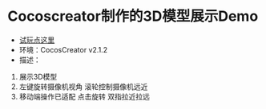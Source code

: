 # Cocoscreator制作的3D模型展示Demo 
- [试玩点这里](https://yoyohan1.gitee.io/ShowModelScene)
- 环境：CocosCreator v2.1.2
- 描述：  
1. 展示3D模型     
2. 左键旋转摄像机视角 滚轮控制摄像机远近  
3. 移动端操作已适配 点击旋转 双指拉近拉远  

